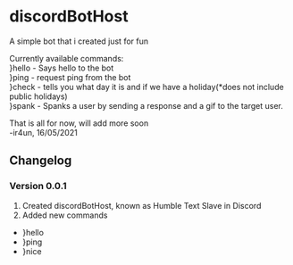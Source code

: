 # discordBotHost

A simple bot that i created just for fun

Currently available commands: <br/>
}hello - Says hello to the bot <br/>
}ping - request ping from the bot <br/>
}check <cuti> - tells you what day it is and if we have a holiday(*does not include public holidays) <br/>
}spank <User Mention> - Spanks a user by sending a response and a gif to the target user. <br/>
  
  That is all for now, will add more soon <br/>
  -ir4un, 16/05/2021
  
## Changelog
  ### Version 0.0.1
  1. Created discordBotHost, known as Humble Text Slave in Discord
  2. Added new commands 
  * }hello                  
  * }ping
  * }nice
